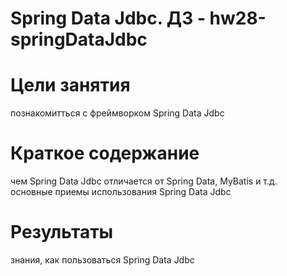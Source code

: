 # Spring Data Jdbc. ДЗ - hw28-springDataJdbc

# Цели занятия
познакомитться с фреймворком Spring Data Jdbc

# Краткое содержание
чем Spring Data Jdbc отличается от Spring Data, MyBatis и т.д.</br>
основные приемы использования Spring Data Jdbc</br>

# Результаты
знания, как пользоваться Spring Data Jdbc